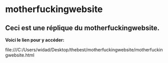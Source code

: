 # motherfuckingwebsite

## Ceci est une réplique du motherfuckingwebsite.

__Voici le lien pour y accéder:__

file:///C:/Users/widad/Desktop/thebest/motherfuckingwebsite/motherfuckingwebsite.html
